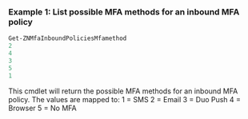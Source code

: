 ### Example 1: List possible MFA methods for an inbound MFA policy
```powershell
Get-ZNMfaInboundPoliciesMfamethod
2
4
3
5
1
```

This cmdlet will return the possible MFA methods for an inbound MFA policy. The values are mapped to:
1 = SMS
2 = Email
3 = Duo Push
4 = Browser
5 = No MFA
